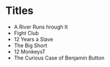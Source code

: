 # Titles

- A River Runs hrough It
- Fight Club
- 12 Years a Slave
- The Big Short
- 12 MonkeysT
- The Curious Case of Benjamin Button
